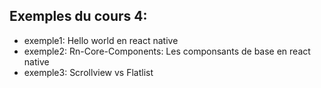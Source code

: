 ## Exemples du cours 4:

* exemple1: Hello world en react native
* exemple2: Rn-Core-Components: Les componsants de base en react native
* exemple3: Scrollview vs Flatlist